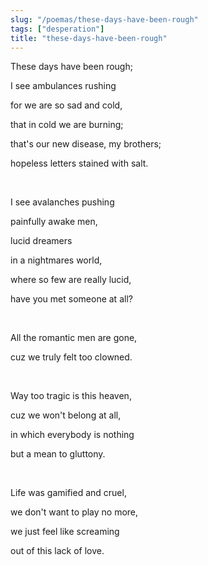 ```yaml
---
slug: "/poemas/these-days-have-been-rough"
tags: ["desperation"]
title: "these-days-have-been-rough"
---
```

These days have been rough;

I see ambulances rushing

for we are so sad and cold,

that in cold we are burning;

that's our new disease, my brothers;

hopeless letters stained with salt.

&nbsp;

I see avalanches pushing

painfully awake men,

lucid dreamers

in a nightmares world,

where so few are really lucid,

have you met someone at all?

&nbsp;

All the romantic men are gone,

cuz we truly felt too clowned.

&nbsp;

Way too tragic is this heaven,

cuz we won't belong at all,

in which everybody is nothing 

but a mean to gluttony.

&nbsp;

Life was gamified and cruel,

we don't want to play no more,

we just feel like screaming

out of this lack of love.